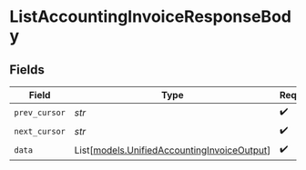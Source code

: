 # ListAccountingInvoiceResponseBody


## Fields

| Field                                                                                      | Type                                                                                       | Required                                                                                   | Description                                                                                |
| ------------------------------------------------------------------------------------------ | ------------------------------------------------------------------------------------------ | ------------------------------------------------------------------------------------------ | ------------------------------------------------------------------------------------------ |
| `prev_cursor`                                                                              | *str*                                                                                      | :heavy_check_mark:                                                                         | N/A                                                                                        |
| `next_cursor`                                                                              | *str*                                                                                      | :heavy_check_mark:                                                                         | N/A                                                                                        |
| `data`                                                                                     | List[[models.UnifiedAccountingInvoiceOutput](../models/unifiedaccountinginvoiceoutput.md)] | :heavy_check_mark:                                                                         | N/A                                                                                        |